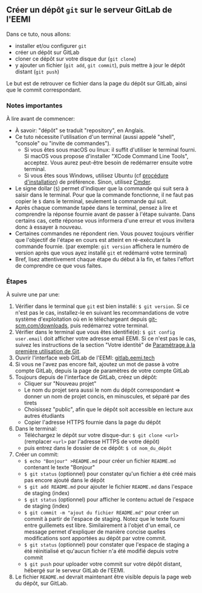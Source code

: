 ## Créer un dépôt `git` sur le serveur GitLab de l'EEMI

Dans ce tuto, nous allons:

- installer et/ou configurer `git`
- créer un dépôt sur GitLab
- cloner ce dépôt sur votre disque dur (`git clone`)
- y ajouter un fichier (`git add`, `git commit`), puis mettre à jour le dépôt distant (`git push`)

Le but est de retrouver ce fichier dans la page du dépôt sur GitLab, ainsi que le commit correspondant.

### Notes importantes

À lire avant de commencer:

- À savoir: "dépôt" se traduit "repository", en Anglais.
- Ce tuto nécessite l'utilisation d'un terminal (aussi appelé "shell", "console" ou "invite de commandes").
  - Si vous êtes sous macOS ou linux: il suffit d'utiliser le terminal fourni. Si macOS vous propose d'installer "XCode Command Line Tools", acceptez. Vous aurez peut-être besoin de redémarrer ensuite votre terminal.
  - Si vous êtes sous Windows, utilisez Ubuntu (cf [procédure d'installation](https://docs.microsoft.com/fr-fr/windows/wsl/install-win10)) de préférence. Sinon, utilisez [Cmder](https://cmder.net/).
- Le signe dollar (`$`) permet d'indiquer que la commande qui suit sera à saisir dans le terminal. Pour que la commande fonctionne, il ne faut pas copier le `$` dans le terminal, seulement la commande qui suit.
- Après chaque commande tapée dans le terminal, pensez à lire et comprendre la réponse fournie avant de passer à l'étape suivante. Dans certains cas, cette réponse vous informera d'une erreur et vous invitera donc à essayer à nouveau.
- Certaines commandes ne répondent rien. Vous pouvez toujours vérifier que l'objectif de l'étape en cours est atteint en ré-exécutant la commande fournie. (par exemple: `git version` affichera le numéro de version après que vous ayez installé `git` et redémarré votre terminal)
- Bref, lisez attentivement chaque étape du début à la fin, et faites l'effort de comprendre ce que vous faites.

### Étapes

À suivre une par une:

1. Vérifier dans le terminal que `git` est bien installé: `$ git version`. Si ce n'est pas le cas, installez-le en suivant les recommandations de votre système d'exploitation où en le téléchargeant depuis [git-scm.com/downloads](https://git-scm.com/downloads), puis redémarrez votre terminal.
1. Vérifier dans le terminal que vous êtes identifié(e): `$ git config user.email` doit afficher votre adresse email EEMI. Si ce n'est pas le cas, suivez les instructions de la section "Votre identité" de [Paramétrage à la première utilisation de Git](https://git-scm.com/book/fr/v2/D%C3%A9marrage-rapide-Param%C3%A9trage-%C3%A0-la-premi%C3%A8re-utilisation-de-Git).
1. Ouvrir l'interface web GitLab de l'EEMI: [gitlab.eemi.tech](https://gitlab.eemi.tech/)
1. Si vous ne l'avez pas encore fait, ajoutez un mot de passe à votre compte GitLab, depuis la page de paramètres de votre compte GitLab
1. Toujours depuis de l'interface de GitLab, créez un dépôt:
   - Cliquer sur "Nouveau projet"
   - Le nom du projet sera aussi le nom du dépôt correspondant => donner un nom de projet concis, en minuscules, et séparé par des tirets
   - Choisissez "public", afin que le dépôt soit accessible en lecture aux autres étudiants
   - Copier l'adresse HTTPS fournie dans la page du dépôt
1. Dans le terminal:
   - Téléchargez le dépôt sur votre disque-dur: `$ git clone <url>` (remplacer `<url>` par l'adresse HTTPS de votre dépôt)
   - puis entrez dans le dossier de ce dépôt: `$ cd nom_du_dépôt`
1. Créer un commit:
    - `$ echo "Bonjour" >README.md` pour créer un fichier `README.md` contenant le texte "Bonjour"
    - `$ git status` (optionnel) pour constater qu'un fichier a été créé mais pas encore ajouté dans le dépôt
    - `$ git add README.md` pour ajouter le fichier `README.md` dans l'espace de staging (index)
    - `$ git status` (optionnel) pour afficher le contenu actuel de l'espace de staging (index)
    - `$ git commit -m "ajout du fichier README.md"` pour créer un commit à partir de l'espace de staging. Notez que le texte fourni entre guillemets est libre. Similairement à l'objet d'un email, ce message permet d'expliquer de manière concise quelles modifications sont apportées au dépôt par votre commit.
    - `$ git status` (optionnel) pour constater que l'espace de staging a été réinitialisé et qu'aucun fichier n'a été modifié depuis votre commit
    - `$ git push` pour uploader votre commit sur votre dépôt distant, hébergé sur le serveur GitLab de l'EEMI.
1. Le fichier `README.md` devrait maintenant être visible depuis la page web du dépôt, sur GitLab.
